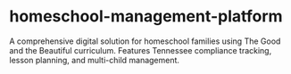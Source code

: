 # homeschool-management-platform
A comprehensive digital solution for homeschool families using The Good and the Beautiful curriculum. Features Tennessee compliance tracking, lesson planning, and multi-child management.
